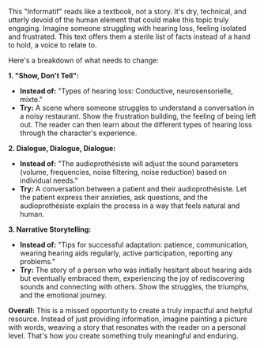This "Informatif" reads like a textbook, not a story. It's dry, technical, and utterly devoid of the human element that could make this topic truly engaging.  Imagine someone struggling with hearing loss, feeling isolated and frustrated. This text offers them a sterile list of facts instead of a hand to hold, a voice to relate to. 

Here's a breakdown of what needs to change:

**1. "Show, Don't Tell":**

* **Instead of:** "Types of hearing loss: Conductive, neurosensorielle, mixte." 
* **Try:** A scene where someone struggles to understand a conversation in a noisy restaurant. Show the frustration building, the feeling of being left out.  The reader can then learn about the different types of hearing loss through the character's experience. 

**2. Dialogue, Dialogue, Dialogue:**

* **Instead of:** "The audioprothésiste will adjust the sound parameters (volume, frequencies, noise filtering, noise reduction) based on individual needs."
* **Try:** A conversation between a patient and their audioprothésiste.  Let the patient express their anxieties, ask questions, and the audioprothésiste explain the process in a way that feels natural and human.

**3. Narrative Storytelling:**

* **Instead of:** "Tips for successful adaptation: patience, communication, wearing hearing aids regularly, active participation, reporting any problems." 
* **Try:** The story of a person who was initially hesitant about hearing aids but eventually embraced them, experiencing the joy of rediscovering sounds and connecting with others.  Show the struggles, the triumphs, and the emotional journey.

**Overall:** This is a missed opportunity to create a truly impactful and helpful resource.  Instead of just providing information, imagine painting a picture with words, weaving a story that resonates with the reader on a personal level. That's how you create something truly meaningful and enduring. 
